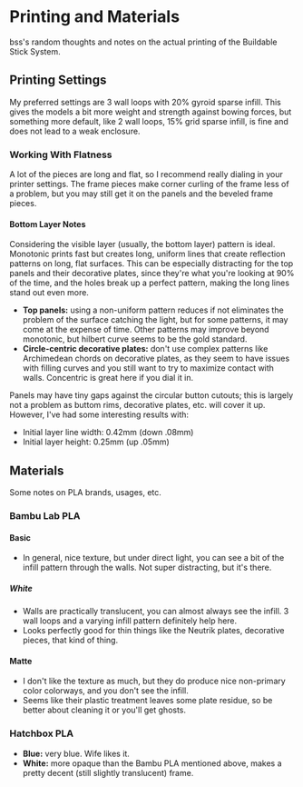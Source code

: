 # Printing and Materials

bss's random thoughts and notes on the actual printing of the Buildable Stick System.

## Printing Settings

My preferred settings are 3 wall loops with 20% gyroid sparse infill. This gives the models a bit more weight and
strength against bowing forces, but something more default, like 2 wall loops, 15% grid sparse infill, is fine and does
not lead to a weak enclosure.

### Working With Flatness

A lot of the pieces are long and flat, so I recommend really dialing in your printer settings. The frame pieces make
corner curling of the frame less of a problem, but you may still get it on the panels and the beveled frame pieces.

#### Bottom Layer Notes

Considering the visible layer (usually, the bottom layer) pattern is ideal. Monotonic prints fast but creates long,
uniform lines that create reflection patterns on long, flat surfaces. This can be especially distracting for the top
panels and their decorative plates, since they're what you're looking at 90% of the time, and the holes break up a
perfect pattern, making the long lines stand out even more.

* **Top panels:** using a non-uniform pattern reduces if not eliminates the problem of the surface catching the light,
  but for some patterns, it may come at the expense of time. Other patterns may improve beyond monotonic, but hilbert
  curve seems to be the gold standard.
* **Circle-centric decorative plates:** don't use complex patterns like Archimedean chords on decorative plates, as they
  seem to have issues with filling curves and you still want to try to maximize contact with walls. Concentric is great
  here if you dial it in.

Panels may have tiny gaps against the circular button cutouts; this is largely not a problem as buttom rims, decorative
plates, etc. will cover it up. However, I've had some interesting results with:

* Initial layer line width: 0.42mm (down .08mm)
* Initial layer height: 0.25mm (up .05mm)

## Materials

Some notes on PLA brands, usages, etc.

### Bambu Lab PLA

#### Basic

* In general, nice texture, but under direct light, you can see a bit of the infill pattern through the walls. Not super
  distracting, but it's there.

##### White

* Walls are practically translucent, you can almost always see the infill. 3 wall loops and a varying infill pattern
  definitely help here.
* Looks perfectly good for thin things like the Neutrik plates, decorative pieces, that kind of thing.

#### Matte

* I don't like the texture as much, but they do produce nice non-primary color colorways, and you don't see the infill.
* Seems like their plastic treatment leaves some plate residue, so be better about cleaning it or you'll get ghosts.

### Hatchbox PLA

* **Blue:** very blue. Wife likes it.
* **White:** more opaque than the Bambu PLA mentioned above, makes a pretty decent (still slightly translucent) frame.
